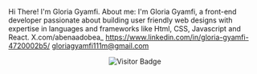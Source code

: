Hi There! I'm Gloria Gyamfi.
About me: I'm Gloria Gyamfi, a front-end developer passionate about building user friendly web designs with expertise in languages and frameworks like Html, CSS, Javascript and React.
X.com/abenaadobea_ 
https://www.linkedin.com/in/gloria-gyamfi-4720002b5/
gloriagyamfi111m@gmail.com
<div align="center">
  <img src="https://visitor-badge.laobi.icu/badge?page_id=GloriaGyamfi1.GloriaGyamfi1" alt="Visitor Badge" />
</div>
